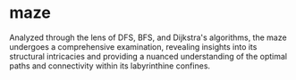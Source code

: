 # maze
Analyzed through the lens of DFS, BFS, and Dijkstra's algorithms, the maze undergoes a comprehensive examination, revealing insights into its structural intricacies and providing a nuanced understanding of the optimal paths and connectivity within its labyrinthine confines.
